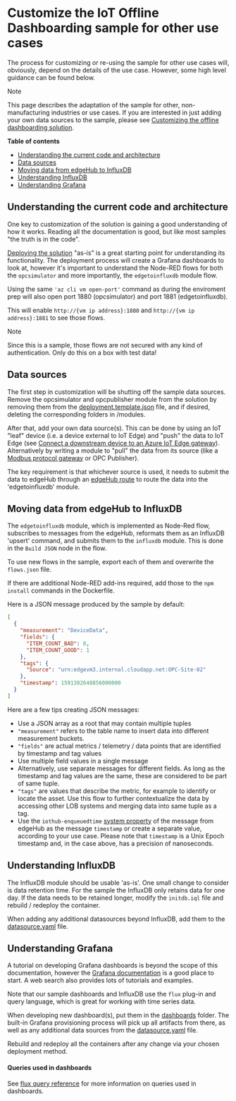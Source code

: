 # Customize the IoT Offline Dashboarding sample for other use cases

The process for customizing or re-using the sample for other use cases will, obviously, depend on the details of the use case. However, some high level guidance can be found below.

> [!NOTE]
> This page describes the adaptation of the sample for other, non-manufacturing industries or use cases. If you are interested in just adding your own data sources to the sample, please see [Customizing the offline dashboarding solution](customize-sample-oee.md).

**Table of contents**
* [Understanding the current code and architecture](#understanding-the-current-code-and-architecture)
* [Data sources](#data-sources)
* [Moving data from edgeHub to InfluxDB](#moving-data-from-edgeHub-to-InfluxDB)
* [Understanding InfluxDB](#understanding-influxdb)
* [Understanding Grafana](#understanding-grafana)

## Understanding the current code and architecture

One key to customization of the solution is gaining a good understanding of how it works. Reading all the documentation is good, but like most samples "the truth is in the code".

[Deploying the solution](deployment-manual.md) "as-is" is a great starting point for understanding its functionality. The deployment process will create a Grafana dashboards to look at, however it's important to understand the Node-RED flows for both the `opcsimulator` and more importantly, the `edgetoinfluxdb` module flow.

Using the same `'az cli vm open-port'` command as during the enviroment prep will also open port 1880 (opcsimulator) and port 1881 (edgetoinfluxdb).

This will enable `http://{vm ip address}:1880` and `http://{vm ip address}:1881` to see those flows.

> [!NOTE]
> Since this is a sample, those flows are not secured with any kind of authentication. Only do this on a box with test data!

## Data sources

The first step in customization will be shutting off the sample data sources. Remove the opcsimulator and opcpublisher module from the solution by removing them from the [deployment.template.json](/deployment.template.json) file, and if desired, deleting the corresponding folders in /modules.

After that, add your own data source(s). This can be done by using an IoT "leaf" device (i.e. a device external to IoT Edge) and "push" the data to IoT Edge (see [Connect a downstream device to an Azure IoT Edge gateway](https://docs.microsoft.com/en-us/azure/iot-edge/how-to-connect-downstream-device)). Alternatively by writing a module to "pull" the data from its source (like a [Modbus protocol gateway](https://docs.microsoft.com/en-us/azure/iot-edge/deploy-modbus-gateway) or OPC Publisher).

The key requirement is that whichever source is used, it needs to submit the data to edgeHub through an [edgeHub route](https://docs.microsoft.com/en-us/azure/iot-edge/module-composition#declare-routes) to route the data into the 'edgetoinfluxdb' module.

## Moving data from edgeHub to InfluxDB

The `edgetoinfluxdb` module, which is implemented as Node-Red flow, subscribes to messages from the edgeHub, reformats them as an InfluxDB 'upsert' command, and submits them to the `influxdb` module. This is done in the `Build JSON` node in the flow.

To use new flows in the sample, export each of them and overwrite the `flows.json` file. 

If there are additional Node-RED add-ins required, add those to the `npm install` commands in the Dockerfile.

Here is a JSON message produced by the sample by default:

```json
[
  {
    "measurement": "DeviceData",
    "fields": {
      "ITEM_COUNT_BAD": 8,
      "ITEM_COUNT_GOOD": 1
    },
    "tags": {
      "Source": "urn:edgevm3.internal.cloudapp.net:OPC-Site-02"
    },
    "timestamp": 1591382648856000000
  }
]
```

Here are a few tips creating JSON messages:

* Use a JSON array as a root that may contain multiple tuples
* `"measurement"` refers to the table name to insert data into different measurement buckets.
* `"fields"` are actual metrics / telemetry / data points that are identified by timestamp and tag values
* Use multiple field values in a single message
* Alternatively, use separate messages for different fields. As long as the timestamp and tag values are the same, these are considered to be part of same tuple.
* `"tags"` are values that describe the metric, for example to identify or locate the asset. Use this flow to further contextualize the data by accessing other LOB systems and merging data into same tuple as a tag.
* Use the `iothub-enqueuedtime` [system property](https://docs.microsoft.com/en-us/azure/iot-hub/iot-hub-devguide-messages-construct#system-properties-of-d2c-iot-hub-messages) of the message from edgeHub as the message `timestamp` or create a separate value, according to your use case. Please note that `timestamp` is a Unix Epoch timestamp and, in the case above, has a precision of nanoseconds.

## Understanding InfluxDB

The InfluxDB module should be usable 'as-is'. One small change to consider is data retention time. For the sample the InfluxDB only retains data for one day. If the data needs to be retained longer, modify the `initdb.iql` file and rebuild / redeploy the container.

When adding any additional datasources beyond InfluxDB, add them to the [datasource.yaml](/modules/grafana/grafana-provisioning/datasources/datasource.yml) file.

## Understanding Grafana

A tutorial on developing Grafana dashboards is beyond the scope of this documentation, however the [Grafana documentation](https://grafana.com/docs/grafana/latest/) is a good place to start. A web search also provides lots of tutorials and examples.

Note that our sample dashboards and InfluxDB use the `flux` plug-in and query language, which is great for working with time series data.

When developing new dashboard(s), put them in the [dashboards](/modules/grafana/grafana-provisioning) folder. The built-in Grafana provisioning process will pick up all artifacts from there, as well as any additional data sources from the [datasource.yaml](/modules/grafana/grafana-provisioning/datasources/datasource.yml) file.

Rebuild and redeploy all the containers after any change via your chosen deployment method.

#### Queries used in dashboards

See [flux query reference](./flux-query-reference.md) for more information on queries used in dashboards.
